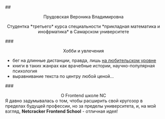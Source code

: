 ##<center>Прудовская Вероника Владимировна</center>
<center>Студентка *третьего* курса специальности *прикладная математика и инофрматика* в Самарском университете</center>


###<center>Хобби и увлечения</center>
- бег на длинные дистанции, правда, лишь <ins>на любительском уровне</ins>
- книги в таких жанрах как врачебные истории, научно-популярная психология
- выравнивание текста по центру любой ценой...

###<center>О Frontend школе NC</center>
Я давно задумывалась о том, чтобы расширить свой кругозор в пределах будущей профессии, но за пределы университета, и, на мой взгляд, **Netcracker Frontend School** - отличная идея!

